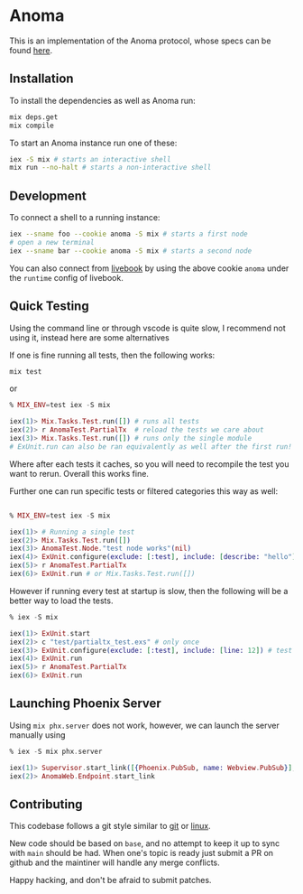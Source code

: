 # Anoma

This is an implementation of the Anoma protocol, whose specs can be found [here](https://specs.anoma.net/alpha).

## Installation

To install the dependencies as well as Anoma run:

```bash
mix deps.get
mix compile
```

To start an Anoma instance run one of these:

```bash
iex -S mix # starts an interactive shell
mix run --no-halt # starts a non-interactive shell
```

## Development

To connect a shell to a running instance:

```bash
iex --sname foo --cookie anoma -S mix # starts a first node
# open a new terminal
iex --sname bar --cookie anoma -S mix # starts a second node
```

You can also connect from [livebook](https://livebook.dev) by using the above
cookie `anoma` under the `runtime` config of livebook.

## Quick Testing

Using the command line or through vscode is quite slow, I recommend
not using it, instead here are some alternatives

If one is fine running all tests, then the following works:

```bash
mix test
```

or

```elixir
% MIX_ENV=test iex -S mix

iex(1)> Mix.Tasks.Test.run([]) # runs all tests
iex(2)> r AnomaTest.PartialTx  # reload the tests we care about
iex(3)> Mix.Tasks.Test.run([]) # runs only the single module
# ExUnit.run can also be ran equivalently as well after the first run!
```

Where after each tests it caches, so you will need to recompile the
test you want to rerun. Overall this works fine.

Further one can run specific tests or filtered categories this way as well:

```elixir

% MIX_ENV=test iex -S mix

iex(1)> # Running a single test
iex(2)> Mix.Tasks.Test.run([])
iex(3)> AnomaTest.Node."test node works"(nil)
iex(4)> ExUnit.configure(exclude: [:test], include: [describe: "hello"]) # test all hello describe blocks
iex(5)> r AnomaTest.PartialTx
iex(6)> ExUnit.run # or Mix.Tasks.Test.run([])

```

However if running every test at startup is slow, then the following
will be a better way to load the tests.

```elixir
% iex -S mix

iex(1)> ExUnit.start
iex(2)> c "test/partialtx_test.exs" # only once
iex(3)> ExUnit.configure(exclude: [:test], include: [line: 12]) # test line
iex(4)> ExUnit.run
iex(5)> r AnomaTest.PartialTx
iex(6)> ExUnit.run
```

## Launching Phoenix Server

Using `mix phx.server` does not work, however, we can launch the server manually
using

```elixir
% iex -S mix phx.server

iex(1)> Supervisor.start_link([{Phoenix.PubSub, name: Webview.PubSub}],  [strategy: :one_for_one, name: Webview.Supervisor])
iex(2)> AnomaWeb.Endpoint.start_link
```

## Contributing

This codebase follows a git style similar to
[git](https://git-scm.com/) or
[linux](https://git.kernel.org/pub/scm/linux/kernel/git/torvalds/linux.git).

New code should be based on `base`, and no attempt to keep it up to
sync with `main` should be had. When one's topic is ready just submit
a PR on github and the maintiner will handle any merge conflicts.

Happy hacking, and don't be afraid to submit patches.
